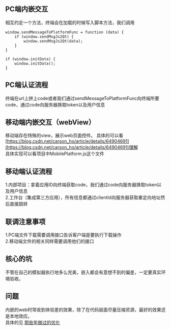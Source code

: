 ## PC端内嵌交互
相互约定一个方法，终端会在加载的时候写入脚本方法，我们调用
```
window.sendMessageToPlatformFunc = function (data) {
    if (window.sendMsgJs2Qt) {
        window.sendMsgJs2Qt(data);
    }
}

if (window.initData) {
    window.initData();
}
```
## PC端认证流程
终端在url上拼上code或者我们通过sendMessageToPlatformFunc向终端所要code，通过code向服务器换取token以及用户信息
## 移动端内嵌交互（webView）
移动端存在特殊的view，展示web页面控件。
具体的可以看[https://blog.csdn.net/carson_ho/article/details/64904691](https://blog.csdn.net/carson_ho/article/details/64904691)理解   
具体实现可以看项目中MobilePlatform.js这个文件
## 移动端认证流程
1.内部项目：拿着应用ID向终端获取code，我们通过code向服务器换取token以及用户信息  
2.工作台（集成第三方应用），所有信息都通过clientId向服务器获取重定向地址然后直接跳转  
## 联调注意事项
1.PC端文件下载需要调用接口告诉客户端是要执行下载操作  
2.移动端文件的相关同样需要调用他们的接口  
## 核心的坑
不管在自己的模拟器执行地多么完美，嵌入都会有意想不到的偏差，一定要真实环境验收。 
## 问题  
内嵌的web时常收到体验差的效果，除了在代码层面尽量压缩资源，最好的效果还是本地效应。  
具体的见 [那些年做过的优化](/guide/promto.html) 



